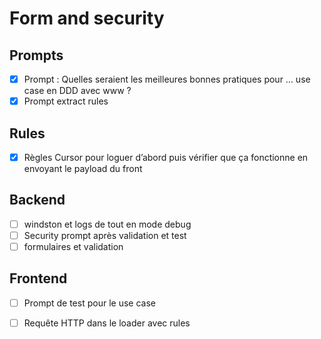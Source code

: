 # Form and security

## Prompts

- [x] Prompt : Quelles seraient les meilleures bonnes pratiques pour … use case en DDD avec www ?
- [x] Prompt extract rules

## Rules

- [x] Règles Cursor pour loguer d’abord puis vérifier que ça fonctionne en envoyant le payload du front

## Backend

- [ ] windston et logs de tout en mode debug
- [ ] Security prompt après validation et test
- [ ] formulaires et validation

## Frontend

- [ ] Prompt de test pour le use case

- [ ] Requête HTTP dans le loader avec rules
